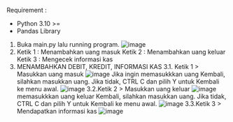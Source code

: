 Requirement : 
- Python 3.10 >=
- Pandas Library


1.	Buka main.py lalu running program. 
![image](https://github.com/abdanhafidz/simple-finance-system-final-project-sem1-discreate-math/assets/71253590/8f8437b3-3978-4cf7-95d4-ab8a99c45edc)
2.	Ketik 1 : Menambahkan uang masuk
Ketik 2 : Menambahkan uang keluar
Ketik 3 : Mengecek informasi kas
3.	MENAMBAHKAN DEBIT, KREDIT, INFORMASI KAS
3.1.	Ketik 1 > Masukkan uang masuk
  	![image](https://github.com/abdanhafidz/simple-finance-system-final-project-sem1-discreate-math/assets/71253590/3b4eb0a7-5ee8-4bae-a944-c0a412eb60ad)
Jika ingin memasukkkan uang Kembali, silahkan masukkan uang. Jika tidak, CTRL C dan pilih Y untuk Kembali ke menu awal.
![image](https://github.com/abdanhafidz/simple-finance-system-final-project-sem1-discreate-math/assets/71253590/7e3c252f-f35f-4b39-94bc-7303b5aa4c25)
3.2.Ketik 2 > Masukkan uang keluar
  	![image](https://github.com/abdanhafidz/simple-finance-system-final-project-sem1-discreate-math/assets/71253590/600c4c7a-0b77-4388-81ea-4760596d0d04)
memasukkkan uang keluar Kembali, silahkan masukkan uang. Jika tidak, CTRL C dan pilih Y  untuk Kembali ke menu awal.
![image](https://github.com/abdanhafidz/simple-finance-system-final-project-sem1-discreate-math/assets/71253590/675e000f-b4aa-47a1-a6ca-1c3cfec04cf0)
3.3.Ketik 3 > Mendapatkan informasi kas
  	![image](https://github.com/abdanhafidz/simple-finance-system-final-project-sem1-discreate-math/assets/71253590/0118908c-0239-422d-9086-4236a08b3596)

